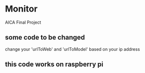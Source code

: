 # Monitor
AICA Final Project

## some code to be changed
change your 'urlToWeb' and 'urlToModel' based on your ip address

## this code works on raspberry pi
